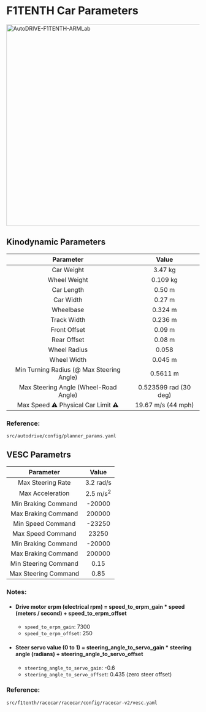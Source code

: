 # F1TENTH Car Parameters

<img src="https://github.com/Tinker-Twins/F1TENTH-Mocap-Data-Recording-Pipeline/blob/main/Media/Vehicle%20with%20Mocap%20Markers.JPG" alt="AutoDRIVE-F1TENTH-ARMLab" width="525"/>

## Kinodynamic Parameters
| Parameter | Value |
| :-------: | :---: |
| Car Weight   | 3.47 kg |
| Wheel Weight | 0.109 kg |
| Car Length   | 0.50 m |
| Car Width    | 0.27 m |
| Wheelbase    | 0.324 m |
| Track Width  | 0.236 m |
| Front Offset | 0.09 m |
| Rear Offset  | 0.08 m |
| Wheel Radius | 0.058 |
| Wheel Width | 0.045 m |
| Min Turning Radius (@ Max Steering Angle) | 0.5611 m |
| Max Steering Angle (Wheel-Road Angle) | 0.523599 rad (30 deg) |
| Max Speed :warning: Physical Car Limit :warning: | 19.67 m/s (44 mph) |

### Reference:
`src/autodrive/config/planner_params.yaml`

## VESC Parametrs

| Parameter | Value |
| :-------: | :---: |
| Max Steering Rate | 3.2 rad/s |
| Max Acceleration | 2.5 m/s<sup>2</sup> |
| Min Braking Command | -20000 |
| Max Braking Command | 200000 |
| Min Speed Command | -23250 |
| Max Speed Command | 23250 |
| Min Braking Command | -20000 |
| Max Braking Command | 200000 |
| Min Steering Command | 0.15 |
| Max Steering Command | 0.85 |

### Notes:

- #### Drive motor erpm (electrical rpm) = speed_to_erpm_gain * speed (meters / second) + speed_to_erpm_offset
  - `speed_to_erpm_gain`: 7300
  - `speed_to_erpm_offset`: 250

- #### Steer servo value (0 to 1) =  steering_angle_to_servo_gain * steering angle (radians) + steering_angle_to_servo_offset
  - `steering_angle_to_servo_gain`: -0.6
  - `steering_angle_to_servo_offset`: 0.435 (zero steer offset)

### Reference:
`src/f1tenth/racecar/racecar/config/racecar-v2/vesc.yaml`
